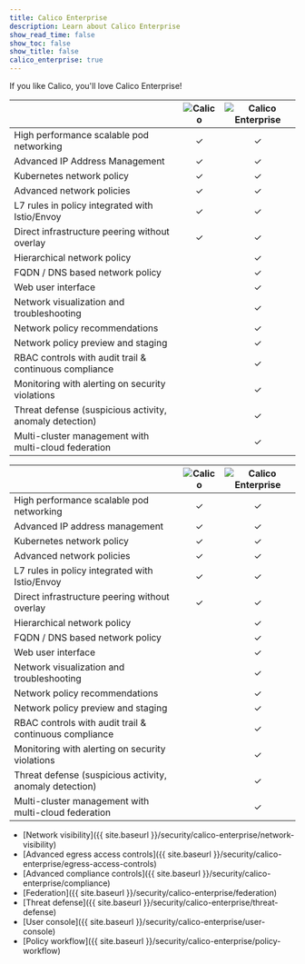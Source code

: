 ```yaml
---
title: Calico Enterprise
description: Learn about Calico Enterprise
show_read_time: false
show_toc: false
show_title: false
calico_enterprise: true
---
```


If you like Calico, you'll love Calico Enterprise!

<table>
  <thead>
    <tr>
      <th></th>
      <th style="text-align: center"><img src="{{site.baseurl}}/images/calico-logo-64px.png" alt="Calico"></th>
      <th style="text-align: center"><img src="{{site.baseurl}}/calico-enterprise-logo-64px.png" alt="Calico Enterprise"></th>
    </tr>
  </thead>
  <tbody>
    <tr>
      <td>High performance scalable pod networking</td>
      <td style="text-align: center">✓</td>
      <td style="text-align: center">✓</td>
    </tr>
    <tr>
      <td>Advanced IP Address Management</td>
      <td style="text-align: center">✓</td>
      <td style="text-align: center">✓</td>
    </tr>
    <tr>
      <td>Kubernetes network policy</td>
      <td style="text-align: center">✓</td>
      <td style="text-align: center">✓</td>
    </tr>
    <tr>
      <td>Advanced network policies</td>
      <td style="text-align: center">✓</td>
      <td style="text-align: center">✓</td>
    </tr>
    <tr>
      <td>L7 rules in policy integrated with Istio/Envoy</td>
      <td style="text-align: center">✓</td>
      <td style="text-align: center">✓</td>
    </tr>
    <tr>
      <td>Direct infrastructure peering without overlay</td>
      <td style="text-align: center">✓</td>
      <td style="text-align: center">✓</td>
    </tr>
    <tr>
      <td>Hierarchical network policy</td>
      <td style="text-align: center">&nbsp;</td>
      <td style="text-align: center">✓</td>
    </tr>
    <tr>
      <td>FQDN / DNS based network policy</td>
      <td style="text-align: center">&nbsp;</td>
      <td style="text-align: center">✓</td>
    </tr>
    <tr>
      <td>Web user interface</td>
      <td style="text-align: center">&nbsp;</td>
      <td style="text-align: center">✓</td>
    </tr>
    <tr>
      <td>Network visualization and troubleshooting</td>
      <td style="text-align: center">&nbsp;</td>
      <td style="text-align: center">✓</td>
    </tr>
    <tr>
      <td>Network policy recommendations</td>
      <td style="text-align: center">&nbsp;</td>
      <td style="text-align: center">✓</td>
    </tr>
    <tr>
      <td>Network policy preview and staging</td>
      <td style="text-align: center">&nbsp;</td>
      <td style="text-align: center">✓</td>
    </tr>
    <tr>
      <td>RBAC controls with audit trail &amp; continuous compliance</td>
      <td style="text-align: center">&nbsp;</td>
      <td style="text-align: center">✓</td>
    </tr>
    <tr>
      <td>Monitoring with alerting on security violations</td>
      <td style="text-align: center">&nbsp;</td>
      <td style="text-align: center">✓</td>
    </tr>
    <tr>
      <td>Threat defense (suspicious activity, anomaly detection)</td>
      <td style="text-align: center">&nbsp;</td>
      <td style="text-align: center">✓</td>
    </tr>
    <tr>
      <td>Multi-cluster management with multi-cloud federation</td>
      <td style="text-align: center">&nbsp;</td>
      <td style="text-align: center">✓</td>
    </tr>
  </tbody>
</table>


|     | ![Calico]({{site.baseurl}}/images/calico-logo-64px.png) | ![Calico Enterprise]({{site.baseurl}}/images/calico-enterprise-logo-64px.png) |
| --- |:---:|:---:|
| High performance scalable pod networking | &#10003; | &#10003; |
| Advanced IP address management | &#10003; | &#10003; |
| Kubernetes network policy | &#10003; | &#10003; |
| Advanced network policies | &#10003; | &#10003; |
| L7 rules in policy integrated with Istio/Envoy | &#10003; | &#10003; |
| Direct infrastructure peering without overlay | &#10003; | &#10003; |
| Hierarchical network policy |   | &#10003; |
| FQDN / DNS based network policy |   | &#10003; |
| Web user interface |   | &#10003; |
| Network visualization and troubleshooting |   | &#10003; |
| Network policy recommendations |   | &#10003; |
| Network policy preview and staging |   | &#10003; |
| RBAC controls with audit trail & continuous compliance |   | &#10003; |
| Monitoring with alerting on security violations |   | &#10003; |
| Threat defense (suspicious activity, anomaly detection) |   | &#10003; |
| Multi-cluster management with multi-cloud federation |   | &#10003; |


- [Network visibility]({{ site.baseurl }}/security/calico-enterprise/network-visibility)
- [Advanced egress access controls]({{ site.baseurl }}/security/calico-enterprise/egress-access-controls)
- [Advanced compliance controls]({{ site.baseurl }}/security/calico-enterprise/compliance)
- [Federation]({{ site.baseurl }}/security/calico-enterprise/federation)
- [Threat defense]({{ site.baseurl }}/security/calico-enterprise/threat-defense)
- [User console]({{ site.baseurl }}/security/calico-enterprise/user-console)
- [Policy workflow]({{ site.baseurl }}/security/calico-enterprise/policy-workflow)

